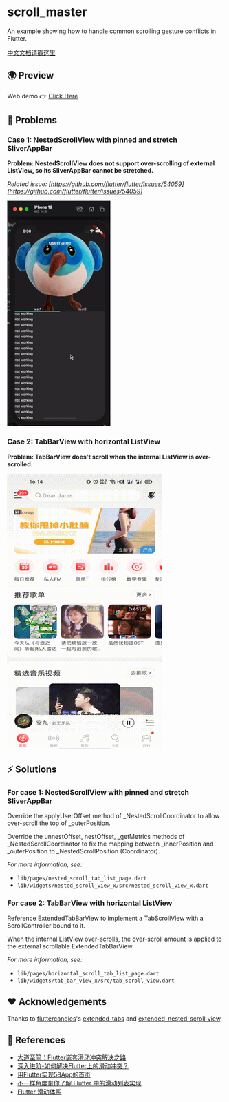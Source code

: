 # scroll_master

An example showing how to handle common scrolling gesture conflicts in Flutter.

[中文文档请戳这里](README.zh.md)

## 🌍 Preview

Web demo 👉   [Click Here](https://scroll.xbox.work)

## 🐛 Problems

### Case 1: NestedScrollView with pinned and stretch SliverAppBar

**Problem: NestedScrollView does not support over-scrolling of external ListView, so its SliverAppBar cannot be stretched.**

*Related issue: [https://github.com/flutter/flutter/issues/54059](https://github.com/flutter/flutter/issues/54059)*

![](screenshots/case1.gif)

### Case 2: TabBarView with horizontal ListView

**Problem: TabBarView does't scroll when the internal ListView is over-scrolled.**

![](screenshots/case2.gif)

## ⚡️ Solutions

### For case 1: NestedScrollView with pinned and stretch SliverAppBar

Override the applyUserOffset method of _NestedScrollCoordinator to allow over-scroll the top of _outerPosition.

Override the unnestOffset, nestOffset, _getMetrics methods of _NestedScrollCoordinator to fix the mapping between _innerPosition and _outerPosition to _NestedScrollPosition (Coordinator).

*For more information, see:*

* `lib/pages/nested_scroll_tab_list_page.dart`
* `lib/widgets/nested_scroll_view_x/src/nested_scroll_view_x.dart`

### For case 2: TabBarView with horizontal ListView

Reference ExtendedTabBarView to implement a TabScrollView with a ScrollController bound to it.

When the internal ListView over-scrolls, the over-scroll amount is applied to the external scrollable ExtendedTabBarView.

*For more information, see:*

* `lib/pages/horizontal_scroll_tab_list_page.dart`
* `lib/widgets/tab_bar_view_x/src/tab_scroll_view.dart`

## ❤️ Acknowledgements

Thanks to [fluttercandies](https://github.com/fluttercandies)'s [extended_tabs](https://github.com/fluttercandies/extended_tabs) and [extended_nested_scroll_view](https://github.com/fluttercandies/extended_nested_scroll_view).

## 📖 References

* [大道至简：Flutter嵌套滑动冲突解决之路](http://vimerzhao.top/posts/flutter-nested-scroll-conflict/)
* [深入进阶-如何解决Flutter上的滑动冲突？ ](https://juejin.cn/post/6900751363173515278)
* [用Flutter实现58App的首页](https://blog.csdn.net/weixin_39891694/article/details/111217123)
* [不一样角度带你了解 Flutter 中的滑动列表实现](https://blog.csdn.net/ZuoYueLiang/article/details/116245138)
* [Flutter 滑动体系 ](https://juejin.cn/post/6983338779415150628)
